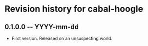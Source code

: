 # Revision history for cabal-hoogle

## 0.1.0.0 -- YYYY-mm-dd

* First version. Released on an unsuspecting world.
